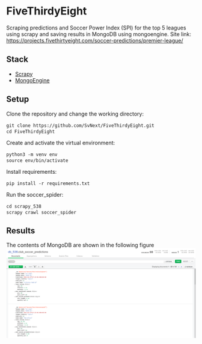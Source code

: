 # FiveThirdyEight
Scraping predictions and Soccer Power Index (SPI) for the top 5 leagues using scrapy and saving results in MongoDB using mongoengine.
Site link: https://projects.fivethirtyeight.com/soccer-predictions/premier-league/

## Stack
- [Scrapy](https://docs.scrapy.org/)
- [MongoEngine](http://docs.mongoengine.org/)


## Setup

Clone the repository and change the working directory:

    git clone https://github.com/SvNext/FiveThirdyEight.git
    cd FiveThirdyEight
Create and activate the virtual environment:

    python3 -m venv env
    source env/bin/activate
Install requirements:

    pip install -r requirements.txt

Run the soccer_spider:

    cd scrapy_538
    scrapy crawl soccer_spider
    
    
## Results

The contents of MongoDB are shown in the following figure
![Intro image](./images/compass.png)
